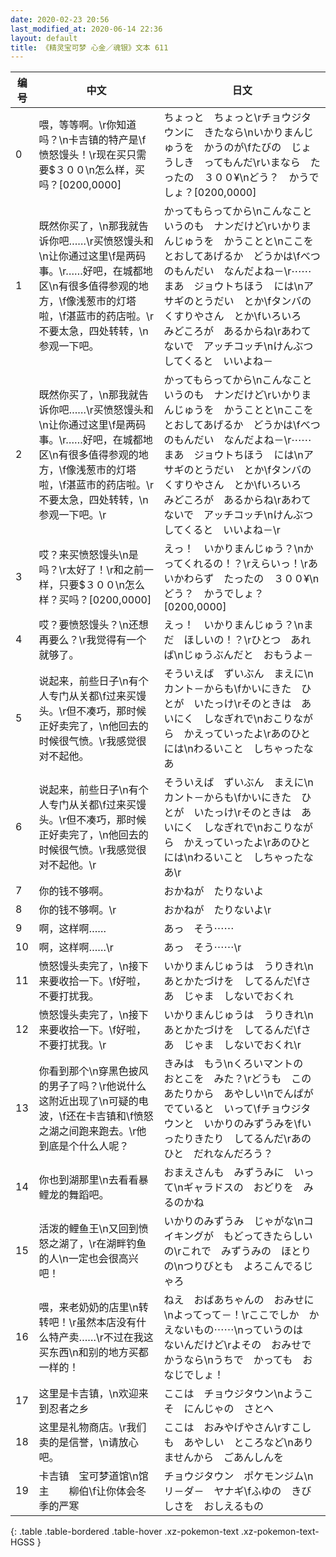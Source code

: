 ```yaml
---
date: 2020-02-23 20:56
last_modified_at: 2020-06-14 22:36
layout: default
title: 《精灵宝可梦 心金／魂银》文本 611
---
```

| 编号 | 中文 | 日文 |
| ---- | ---- | ---- |
| 0 | 喂，等等啊。\r你知道吗？\n卡吉镇的特产是\f愤怒馒头！\r现在买只需要$３００\n怎么样，买吗？[0200,0000] | ちょっと　ちょっと\rチョウジタウンに　きたなら\nいかりまんじゅうを　かうのが\fたびの　じょうしき　ってもんだ\rいまなら　たったの　３００¥\nどう？　かうでしょ？[0200,0000] |
| 1 | 既然你买了，\n那我就告诉你吧……\r买愤怒馒头和\n让你通过这里\f是两码事。\r……好吧，在城都地区\n有很多值得参观的地方，\f像浅葱市的灯塔啦，\f湛蓝市的药店啦。\r不要太急，四处转转，\n参观一下吧。 | かってもらってから\nこんなこと　いうのも　ナンだけど\rいかりまんじゅうを　かうことと\nここを　とおしてあげるか　どうかは\fべつのもんだい　なんだよね－\r⋯⋯まあ　ジョウトちほう　には\nアサギのとうだい　とか\fタンバのくすりやさん　とか\fいろいろ　みどころが　あるからね\rあわてないで　アッチコッチ\nけんぶつ　してくると　いいよね－ |
| 2 | 既然你买了，\n那我就告诉你吧……\r买愤怒馒头和\n让你通过这里\f是两码事。\r……好吧，在城都地区\n有很多值得参观的地方，\f像浅葱市的灯塔啦，\f湛蓝市的药店啦。\r不要太急，四处转转，\n参观一下吧。\r | かってもらってから\nこんなこと　いうのも　ナンだけど\rいかりまんじゅうを　かうことと\nここを　とおしてあげるか　どうかは\fべつのもんだい　なんだよね－\r⋯⋯まあ　ジョウトちほう　には\nアサギのとうだい　とか\fタンバのくすりやさん　とか\fいろいろ　みどころが　あるからね\rあわてないで　アッチコッチ\nけんぶつ　してくると　いいよね－\r |
| 3 | 哎？来买愤怒馒头\n是吗？\r太好了！\r和之前一样，只要$３００\n怎么样？买吗？[0200,0000] | えっ！　いかりまんじゅう？\nかってくれるの！？\rえらいっ！\rあいかわらず　たったの　３００¥\nどう？　かうでしょ？[0200,0000] |
| 4 | 哎？要愤怒馒头？\n还想再要么？\r我觉得有一个就够了。 | えっ！　いかりまんじゅう？\nまだ　ほしいの！？\rひとつ　あれば\nじゅうぶんだと　おもうよ－ |
| 5 | 说起来，前些日子\n有个人专门从关都\f过来买馒头。\r但不凑巧，那时候正好卖完了，\n他回去的时候很气愤。\r我感觉很对不起他。 | そういえば　ずいぶん　まえに\nカント－からも\fかいにきた　ひとが　いたっけ\rそのときは　あいにく　しなぎれで\nおこりながら　かえっていったよ\rあのひとには\nわるいこと　しちゃったなあ |
| 6 | 说起来，前些日子\n有个人专门从关都\f过来买馒头。\r但不凑巧，那时候正好卖完了，\n他回去的时候很气愤。\r我感觉很对不起他。\r | そういえば　ずいぶん　まえに\nカント－からも\fかいにきた　ひとが　いたっけ\rそのときは　あいにく　しなぎれで\nおこりながら　かえっていったよ\rあのひとには\nわるいこと　しちゃったなあ\r |
| 7 | 你的钱不够啊。 | おかねが　たりないよ |
| 8 | 你的钱不够啊。\r | おかねが　たりないよ\r |
| 9 | 啊，这样啊…… | あっ　そう⋯⋯ |
| 10 | 啊，这样啊……\r | あっ　そう⋯⋯\r |
| 11 | 愤怒馒头卖完了，\n接下来要收拾一下。\f好啦，不要打扰我。 | いかりまんじゅうは　うりきれ\nあとかたづけを　してるんだ\fさあ　じゃま　しないでおくれ |
| 12 | 愤怒馒头卖完了，\n接下来要收拾一下。\f好啦，不要打扰我。\r | いかりまんじゅうは　うりきれ\nあとかたづけを　してるんだ\fさあ　じゃま　しないでおくれ\r |
| 13 | 你看到那个\n穿黑色披风的男子了吗？\r他说什么这附近出现了\n可疑的电波，\f还在卡吉镇和\f愤怒之湖之间跑来跑去。\r他到底是个什么人呢？ | きみは　もう\nくろいマントの　おとこを　みた？\rどうも　このあたりから　あやしい\nでんぱが　でていると　いって\fチョウジタウンと　いかりのみずうみを\fいったりきたり　してるんだ\rあのひと　だれなんだろう？ |
| 14 | 你也到湖那里\n去看看暴鲤龙的舞蹈吧。 | おまえさんも　みずうみに　いって\nギャラドスの　おどりを　みるのかね |
| 15 | 活泼的鲤鱼王\n又回到愤怒之湖了，\r在湖畔钓鱼的人\n一定也会很高兴吧！ | いかりのみずうみ　じゃがな\nコイキングが　もどってきたらしいの\rこれで　みずうみの　ほとりの\nつりびとも　よろこんでるじゃろ |
| 16 | 喂，来老奶奶的店里\n转转吧！\r虽然本店没有什么特产卖……\r不过在我这买东西\n和别的地方买都一样的！ | ねえ　おばあちゃんの　おみせに\nよってって－！\rここでしか　かえないもの⋯⋯\nっていうのは　ないんだけど\rよその　おみせで　かうなら\nうちで　かっても　おなじでしょ！ |
| 17 | 这里是卡吉镇，\n欢迎来到忍者之乡 | ここは　チョウジタウン\nようこそ　にんじゃの　さとへ |
| 18 | 这里是礼物商店。\r我们卖的是信誉，\n请放心吧。 | ここは　おみやげやさん\rすこしも　あやしい　ところなど\nありませんから　ごあんしんを |
| 19 | 卡吉镇　宝可梦道馆\n馆主　　柳伯\f让你体会冬季的严寒 | チョウジタウン　ポケモンジム\nリ－ダ－　ヤナギ\fふゆの　きびしさを　おしえるもの |
{: .table .table-bordered .table-hover .xz-pokemon-text .xz-pokemon-text-HGSS }